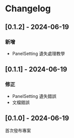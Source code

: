 # Changelog

## [0.1.2] - 2024-06-19

### 新增

- PanelSetting 遺失處理教學

## [0.1.1] - 2024-06-19

### 修正

- PanelSetting 遺失錯誤
- 文檔錯誤

## [0.1.0] - 2024-06-19

首次發布專案
